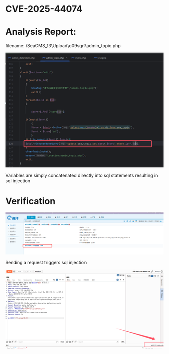 # CVE-2025-44074
# Analysis Report:

filename: \SeaCMS_13\Upload\o09sqn\admin_topic.php

![](./images/topic1.png)

Variables are simply concatenated directly into sql statements resulting in sql injection

# Verification

![img](./images/rce4.png)

Sending a request triggers sql injection

![](./images/topic2.png)
